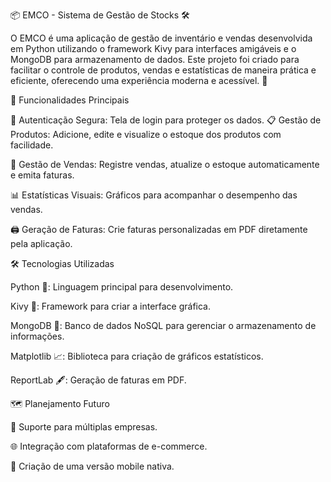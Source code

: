 📦 EMCO - Sistema de Gestão de Stocks 🛠️

O EMCO é uma aplicação de gestão de inventário e vendas desenvolvida em Python utilizando o framework Kivy para interfaces amigáveis e o MongoDB para armazenamento de dados.
Este projeto foi criado para facilitar o controle de produtos, vendas e estatísticas de maneira prática e eficiente, oferecendo uma experiência moderna e acessível. 🚀

🧰 Funcionalidades Principais

🔑 Autenticação Segura: Tela de login para proteger os dados.
📋 Gestão de Produtos: Adicione, edite e visualize o estoque dos produtos com facilidade.

🛒 Gestão de Vendas: Registre vendas, atualize o estoque automaticamente e emita faturas.

📊 Estatísticas Visuais: Gráficos para acompanhar o desempenho das vendas.

🖨️ Geração de Faturas: Crie faturas personalizadas em PDF diretamente pela aplicação.

🛠️ Tecnologias Utilizadas

Python 🐍: Linguagem principal para desenvolvimento.

Kivy 🎨: Framework para criar a interface gráfica.

MongoDB 🍃: Banco de dados NoSQL para gerenciar o armazenamento de informações.

Matplotlib 📈: Biblioteca para criação de gráficos estatísticos.

ReportLab 🖋️: Geração de faturas em PDF.

🗺️ Planejamento Futuro

🚀 Suporte para múltiplas empresas.

🌐 Integração com plataformas de e-commerce.

📱 Criação de uma versão mobile nativa.
